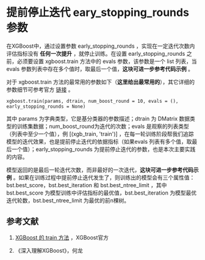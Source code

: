 # 提前停止迭代 eary_stopping_rounds 参数

在XGBoost中，通过设置参数 early_stopping_rounds ，实现在一定迭代次数内评估指标没有 **任何一次提升** ，就停止训练。在设置 early_stopping_rounds 之前，必须要设置 xgboost.train 方法中的 evals 参数，该参数是一个 list 列表，当 evals 参数列表中存在多个值时，取最后一个值，**这块可进一步参考代码示例** 。

对于 xgboost.train 方法的最常用的参数如下（**这里给出最常用的**），其它详细的参数细节可参考官方 [链接](https://xgboost.readthedocs.io/en/latest/python/python_api.html#xgboost.train) 。

```
xgboost.train(params, dtrain, num_boost_round = 10, evals = (), early_stopping_rounds = None)
```

其中 params 为字典类型，它是基分类器的参数描述；dtrain 为 DMatrix 数据类型的训练集数据；num_boost_round为迭代的次数；evals 是观察的列表类型（列表中至少一个值），例 [(xgb_train, 'train')] ，在每一轮训练阶段帮我们追踪模型的迭代效果，也是提前停止迭代的依据指标（如果evals 列表有多个值，取最后一个值）；early_stopping_rounds 为提前停止迭代的参数，也是本次主要实践的内容。



模型返回的是最后一轮迭代次数，而非最好的一次迭代，**这块可进一步参考代码示例** 。如果在训练过程中提前停止迭代发生了，则训练出的模型会有三个属性值：bst.best_score，bst.best_iteration 和 bst.best_ntree_limit ，其中 bst.best_score 为模型训练中评估指标的最优值，bst.best_iteration 为模型最优迭代轮数，bst.best_ntree_limit 为最优的前n棵树。



## 参考文献

1. [XGBoost 的 train 方法](https://xgboost.readthedocs.io/en/latest/python/python_api.html#xgboost.train) ，XGBoost官方

2. 《深入理解XGBoost》，何龙


